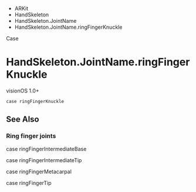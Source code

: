 

- ARKit
- HandSkeleton
- HandSkeleton.JointName
-  HandSkeleton.JointName.ringFingerKnuckle 

Case

# HandSkeleton.JointName.ringFingerKnuckle

visionOS 1.0+

``` source
case ringFingerKnuckle
```

## See Also

### Ring finger joints

case ringFingerIntermediateBase

case ringFingerIntermediateTip

case ringFingerMetacarpal

case ringFingerTip

